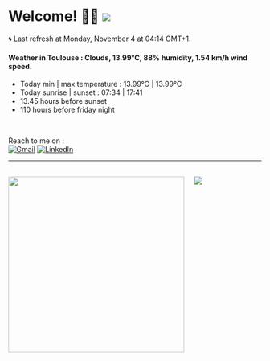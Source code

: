 # Welcome! 👋😎 <a href="https://visitorbadge.io/status?path=https%3A%2F%2Fgithub.com%2Frazmi0"><img src="https://api.visitorbadge.io/api/visitors?path=https%3A%2F%2Fgithub.com%2Frazmi0&countColor=%23dce775&style=flat" /></a>

🌀 Last refresh at Monday, November 4 at 04:14 GMT+1. <br />
#### Weather in Toulouse : Clouds, 13.99°C, 88% humidity, 1.54 km/h wind speed.<br />
<ul>
    <li>Today min | max temperature : 13.99°C | 13.99°C</li>
    <li>Today sunrise | sunset : 07:34 | 17:41</li>
    <li>13.45 hours before sunset</li>
    <li>110 hours before friday night </li>
</ul>
<br />

Reach to me on : <br />
[![Gmail](https://img.shields.io/badge/Gmail-D14836?style=for-the-badge&logo=gmail&logoColor=white)](mailto:thomas.cuesta31@gmail.com)
[![LinkedIn](https://img.shields.io/badge/linkedin-%230077B5.svg?style=for-the-badge&logo=linkedin&logoColor=white)](https://www.linkedin.com/in/dev-web-cuesta-thomas/)

<hr /> <br />

<span>
  <img align="top" width="350" src="https://github-readme-stats.vercel.app/api?username=razmi0&show_icons=true&hide=stars,issues&theme=transparent&rank_icon=percentile&custom_title=My%20GitHub%20Stats&line_height=30&card_width=200&text_bold=false&border_radius=3.75&hide_border=false&border_color=444c56" />
  <span>&nbsp;&nbsp;&nbsp;</span>
  <img align="top" src="https://github-readme-stats.vercel.app/api/top-langs/?username=razmi0&layout=donut&theme=transparent&langs_count=5&size_weight=0.5&count_weight=0.5&border_radius=3.75&hide_border=false&border_color=444c56" />
</span>
